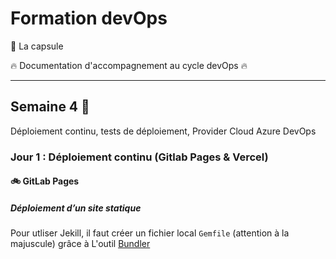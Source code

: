 # Formation devOps

:pill: La capsule

:fire:  Documentation d'accompagnement au cycle devOps :fire:

---

## Semaine 4 :tanabata_tree: 

Déploiement continu, tests de déploiement, Provider Cloud Azure DevOps


### Jour 1 : Déploiement continu (Gitlab Pages & Vercel)

#### :bike: GitLab Pages

##### Déploiement d’un site statique

Pour utliser Jekill, il faut créer un fichier local `Gemfile` (attention à la majuscule) grâce à L'outil [Bundler](https://bundler.io/)




